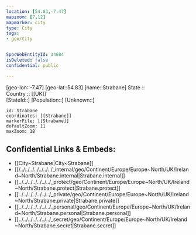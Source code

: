 ```yaml
---
location: [54.83,-7.47] 
mapzoom: [7,12] 
mapmarker: city 
type: City
tags:
- geo/City


SpocWebEntityId: 34604
isDeleted: false
confidential: public

---
```

[geo-lon::-7.47] 
[geo-lat::54.83] 
[name::Strabane] 
State ::  
Country :: [[UK]]  
[StateId::] 
[Population::] 
[Unknown::] 


```leaflet
id: Strabane
coordinates: [[Strabane]] 
markerFile: [[Strabane]] 
defaultZoom: 11 
maxZoom: 18
```


## Confidential Links & Embeds: 
- [[City~Strabane|City~Strabane]]
- [[/../../../../../../../_internal/geo/Continent/Europe/Europe~North/UK/Ireland~North/Strabane.internal|Strabane.internal]] 
- [[../../../../../../../_protect/geo/Continent/Europe/Europe~North/UK/Ireland~North/Strabane.protect|Strabane.protect]] 
- [[../../../../../../../_private/geo/Continent/Europe/Europe~North/UK/Ireland~North/Strabane.private|Strabane.private]] 
- [[../../../../../../../_personal/geo/Continent/Europe/Europe~North/UK/Ireland~North/Strabane.personal|Strabane.personal]] 
- [[../../../../../../../_secret/geo/Continent/Europe/Europe~North/UK/Ireland~North/Strabane.secret|Strabane.secret]] 
